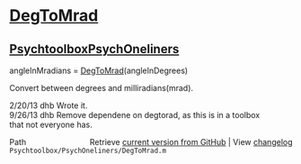 # [DegToMrad](DegToMrad)
## [Psychtoolbox](Psychtoolbox)[PsychOneliners](PsychOneliners)

angleInMradians = [DegToMrad](DegToMrad)(angleInDegrees)  
  
Convert between degrees and milliradians(mrad).  
  
2/20/13  dhb  Wrote it.  
9/26/13  dhb  Remove dependene on degtorad, as this is in a toolbox   
              that not everyone has.  




<div class="code_header" style="text-align:right;">
  <span style="float:left;">Path&nbsp;&nbsp;</span> <span class="counter">Retrieve <a href=
  "https://raw.github.com/Psychtoolbox-3/Psychtoolbox-3/beta/Psychtoolbox/PsychOneliners/DegToMrad.m">current version from GitHub</a> | View <a href=
  "https://github.com/Psychtoolbox-3/Psychtoolbox-3/commits/beta/Psychtoolbox/PsychOneliners/DegToMrad.m">changelog</a></span>
</div>
<div class="code">
  <code>Psychtoolbox/PsychOneliners/DegToMrad.m</code>
</div>

